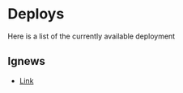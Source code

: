 # Deploys

Here is a list of the currently available deployment

## Ignews

- [Link](https://ignews-nyyu.vercel.app)
